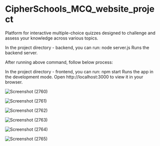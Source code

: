 # CipherSchools_MCQ_website_project
Platform for interactive multiple-choice quizzes designed to challenge and assess your knowledge across various topics.

In the project directory - backend, you can run:
node server.js
Runs the backend server.

After running above command, follow below process:

In the project directory - frontend, you can run:
npm start
Runs the app in the development mode.
Open http://localhost:3000 to view it in your browser.

![Screenshot (2760)](https://github.com/user-attachments/assets/c10ddf57-6897-419a-9b6e-4c3e5a3eff6a)


![Screenshot (2761)](https://github.com/user-attachments/assets/fd6437a4-6e7a-48dc-997e-02bcd6000ac0)


![Screenshot (2762)](https://github.com/user-attachments/assets/41b43fcb-08d9-4214-98ff-2f974bd08014)


![Screenshot (2763)](https://github.com/user-attachments/assets/ce41ecd0-0cb5-4fca-a2cb-fb955ed74438)


![Screenshot (2764)](https://github.com/user-attachments/assets/0e7a94e3-78da-46d8-aeec-34f3940e3257)


![Screenshot (2765)](https://github.com/user-attachments/assets/d9cc1f48-3bdb-4b4d-b80a-eb4a9e3bc189)
